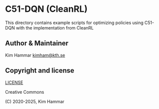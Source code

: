 # C51-DQN (CleanRL)

This directory contains example scripts for optimizing policies using C51-DQN with the implementation from CleanRL

## Author & Maintainer

Kim Hammar <kimham@kth.se>

## Copyright and license

[LICENSE](../../../LICENSE.md)

Creative Commons

(C) 2020-2025, Kim Hammar